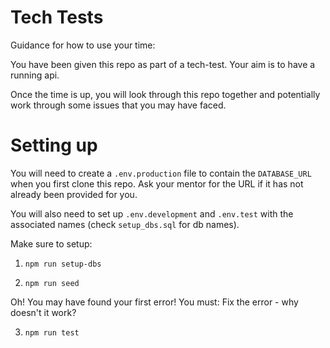 # Tech Tests

Guidance for how to use your time:

You have been given this repo as part of a tech-test. Your aim is to have a running api.

Once the time is up, you will look through this repo together and potentially work through some issues that you may have faced.

# Setting up

You will need to create a `.env.production` file to contain the `DATABASE_URL` when you first clone this repo. Ask your mentor for the URL if it has not already been provided for you.

You will also need to set up `.env.development` and `.env.test` with the associated names (check `setup_dbs.sql` for db names).

Make sure to setup:

1. `npm run setup-dbs`

2. `npm run seed`

Oh! You may have found your first error! 
You must: Fix the error - why doesn't it work?

3. `npm run test`

